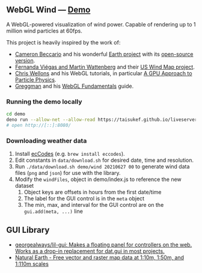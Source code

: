## WebGL Wind — [Demo](https://taisukef.github.io/webgl-wind/demo/)

A WebGL-powered visualization of wind power.
Capable of rendering up to 1 million wind particles at 60fps.

This project is heavily inspired by the work of:

- [Cameron Beccario](https://twitter.com/cambecc)
and his wonderful [Earth project](https://earth.nullschool.net/)
with its [open-source version](https://github.com/cambecc/earth).
- [Fernanda Viégas and Martin Wattenberg](http://hint.fm/) and their
[US Wind Map project](http://hint.fm/projects/wind/).
- [Chris Wellons](http://nullprogram.com) and his WebGL tutorials,
in particular [A GPU Approach to Particle Physics](http://nullprogram.com/blog/2014/06/29/).
- [Greggman](http://games.greggman.com/game/) and his [WebGL Fundamentals](http://webglfundamentals.org/) guide.

### Running the demo locally

```bash
cd demo
deno run --allow-net --allow-read https://taisukef.github.io/liveserver/liveserver.js
# open http://[::]:8080/
```

### Downloading weather data

1. Install [ecCodes](https://confluence.ecmwf.int//display/ECC/ecCodes+Home) (e.g. `brew install eccodes`).
2. Edit constants in `data/download.sh` for desired date, time and resolution.
3. Run `./data/download.sh demo/wind 20210627 00` to generate wind data files (`png` and `json`) for use with the library.
4. Modify the `windFiles`, object in demo/index.js to reference the new dataset
    1. Object keys are offsets in hours from the first date/time
    2. The label for the GUI control is in the `meta` object
    3. The min, max, and interval for the GUI control are on the `gui.add(meta, ...)` line

## GUI Library

- [georgealways/lil-gui: Makes a floating panel for controllers on the web. Works as a drop-in replacement for dat.gui in most projects.](https://github.com/georgealways/lil-gui)
- [Natural Earth - Free vector and raster map data at 1:10m, 1:50m, and 1:110m scales](https://www.naturalearthdata.com/)
